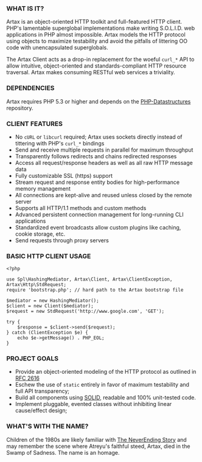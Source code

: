 ### WHAT IS IT?

Artax is an object-oriented HTTP toolkit and full-featured HTTP client. PHP's lamentable superglobal
implementations make writing S.O.L.I.D. web applications in PHP almost impossible. Artax models
the HTTP protocol using objects to maximize testability and avoid the pitfalls of littering OO code
with unencapsulated superglobals.

The Artax Client acts as a drop-in replacement for the woeful `curl_*` API to allow intuitive, 
object-oriented and standards-compliant HTTP resource traversal. Artax makes consuming RESTful web
services a triviality.

### DEPENDENCIES

Artax requires PHP 5.3 or higher and depends on the [PHP-Datastructures][datastructures] repository.

### CLIENT FEATURES

 - No `cURL` or `libcurl` required; Artax uses sockets directly instead of tittering with PHP's
`curl_*` bindings
 - Send and receive multiple requests in parallel for maximum throughput
 - Transparently follows redirects and chains redirected responses
 - Access all request/response headers as well as all raw HTTP message data
 - Fully customizable SSL (https) support
 - Stream request and response entity bodies for high-performance memory management
 - All connections are kept-alive and reused unless closed by the remote server
 - Supports all HTTP/1.1 methods and custom methods
 - Advanced persistent connection management for long-running CLI applications
 - Standardized event broadcasts allow custom plugins like caching, cookie storage, etc.
 - Send requests through proxy servers

### BASIC HTTP CLIENT USAGE

```
<?php

use Spl\HashingMediator, Artax\Client, Artax\ClientException, Artax\Http\StdRequest;
require 'bootstrap.php'; // hard path to the Artax bootstrap file

$mediator = new HashingMediator();
$client = new Client($mediator);
$request = new StdRequest('http://www.google.com', 'GET');

try {
    $response = $client->send($request);
} catch (ClientException $e) {
    echo $e->getMessage() . PHP_EOL;
}
```

### PROJECT GOALS

* Provide an object-oriented modeling of the HTTP protocol as outlined in [RFC 2616][rfc2616]
* Eschew the use of `static` entirely in favor of maximum testability and full API transparency;
* Build all components using [SOLID][solid], readable and 100% unit-tested code.
* Implement pluggable, evented classes without inhibiting linear cause/effect design;

### WHAT'S WITH THE NAME?

Children of the 1980s are likely familiar with [The NeverEnding Story][neverending] and may remember
the scene where Atreyu's faithful steed, Artax, died in the Swamp of Sadness. The name is an homage.

[rfc2616]: http://www.w3.org/Protocols/rfc2616/rfc2616.html
[datastructures]: https://github.com/morrisonlevi/PHP-Datastructures
[solid]: http://en.wikipedia.org/wiki/SOLID_(object-oriented_design) "S.O.L.I.D."
[neverending]: http://www.imdb.com/title/tt0088323/ "The NeverEnding Story"